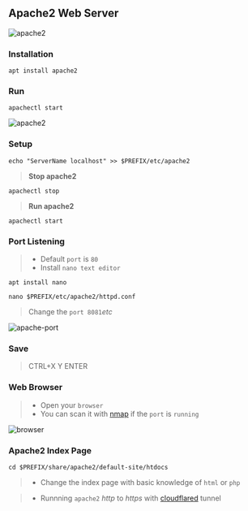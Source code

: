 ## Apache2 Web Server

![apache2](https://ipfs.io/ipfs/QmR1mn7aqsMR3AneRud4u3q5efyQDhaWqzVLg5fAHigHmA)

### Installation
```
apt install apache2
```

### Run
```
apachectl start
```
![apache2](https://i.ibb.co/ZH9CRvR/apache2.jpg)


### Setup
```
echo "ServerName localhost" >> $PREFIX/etc/apache2
```

> __Stop apache2__
```
apachectl stop
```

> __Run apache2__
```
apachectl start
```

### Port Listening

>* Default `port` is `80`
>* Install `nano text editor`

```
apt install nano
```
```
nano $PREFIX/etc/apache2/httpd.conf
```

> Change the `port 8081`_etc_

![apache-port](https://i.ibb.co/F8JZFKd/apacheport.jpg)

### Save

> CTRL+X Y ENTER


### Web Browser

>* Open your `browser`
>* You can scan it with [nmap](../nmap) if the `port` is `running`

![browser](https://i.ibb.co/T8KVJRc/browser.jpg)

### Apache2 Index Page
```
cd $PREFIX/share/apache2/default-site/htdocs
```
>* Change the index page with basic knowledge of `html` or `php`

>* Runnning `apache2` _http_ to _https_ with [cloudflared](../cloudflared) tunnel
